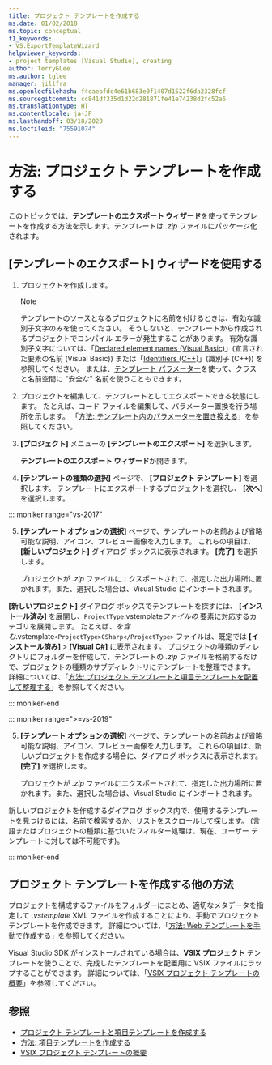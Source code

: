 ```yaml
---
title: プロジェクト テンプレートを作成する
ms.date: 01/02/2018
ms.topic: conceptual
f1_keywords:
- VS.ExportTemplateWizard
helpviewer_keywords:
- project templates [Visual Studio], creating
author: TerryGLee
ms.author: tglee
manager: jillfra
ms.openlocfilehash: f4caebfdc4e61b683e0f1407d1522f6da2328fcf
ms.sourcegitcommit: cc841df335d1d22d281871fe41e74238d2fc52a6
ms.translationtype: HT
ms.contentlocale: ja-JP
ms.lasthandoff: 03/18/2020
ms.locfileid: "75591074"
---
```

# <a name="how-to-create-project-templates"></a>方法: プロジェクト テンプレートを作成する

このトピックでは、**テンプレートのエクスポート ウィザード**を使ってテンプレートを作成する方法を示します。テンプレートは *.zip* ファイルにパッケージ化されます。

## <a name="use-the-export-template-wizard"></a>[テンプレートのエクスポート] ウィザードを使用する

1. プロジェクトを作成します。

    > [!NOTE]
    > テンプレートのソースとなるプロジェクトに名前を付けるときは、有効な識別子文字のみを使ってください。 そうしないと、テンプレートから作成されるプロジェクトでコンパイル エラーが発生することがあります。 有効な識別子文字については、「[Declared element names (Visual Basic)](/dotnet/visual-basic/programming-guide/language-features/declared-elements/declared-element-names)」(宣言された要素の名前 (Visual Basic)) または「[Identifiers (C++)](/cpp/cpp/identifiers-cpp)」(識別子 (C++)) を参照してください。 または、[テンプレート パラメーター](../ide/template-parameters.md)を使って、クラスと名前空間に "安全な" 名前を使うこともできます。

2. プロジェクトを編集して、テンプレートとしてエクスポートできる状態にします。 たとえば、コード ファイルを編集して、パラメーター置換を行う場所を示します。 「[方法: テンプレート内のパラメーターを置き換える](../ide/how-to-substitute-parameters-in-a-template.md)」を参照してください。

3. **[プロジェクト]** メニューの **[テンプレートのエクスポート]** を選択します。

   **テンプレートのエクスポート ウィザード**が開きます。

4. **[テンプレートの種類の選択]** ページで、 **[プロジェクト テンプレート]** を選択します。 テンプレートにエクスポートするプロジェクトを選択し、 **[次へ]** を選択します。

::: moniker range="vs-2017"

5. **[テンプレート オプションの選択]** ページで、テンプレートの名前および省略可能な説明、アイコン、プレビュー画像を入力します。 これらの項目は、 **[新しいプロジェクト]** ダイアログ ボックスに表示されます。 **[完了]** を選択します。

   プロジェクトが *.zip* ファイルにエクスポートされて、指定した出力場所に置かれます。また、選択した場合は、Visual Studio にインポートされます。

**[新しいプロジェクト]** ダイアログ ボックスでテンプレートを探すには、 **[インストール済み]** を展開し、`ProjectType`.vstemplate*ファイルの* 要素に対応するカテゴリを展開します。 たとえば、*を含む*.vstemplate`<ProjectType>CSharp</ProjectType>` ファイルは、既定では **[インストール済み]**  >  **[Visual C#]** に表示されます。 プロジェクトの種類のディレクトリにフォルダーを作成して、テンプレートの *.zip* ファイルを格納するだけで、プロジェクトの種類のサブディレクトリにテンプレートを整理できます。 詳細については、「[方法: プロジェクト テンプレートと項目テンプレートを配置して整理する](../ide/how-to-locate-and-organize-project-and-item-templates.md)」を参照してください。

::: moniker-end

::: moniker range=">=vs-2019"

5. **[テンプレート オプションの選択]** ページで、テンプレートの名前および省略可能な説明、アイコン、プレビュー画像を入力します。 これらの項目は、新しいプロジェクトを作成する場合に、ダイアログ ボックスに表示されます。 **[完了]** を選択します。

   プロジェクトが *.zip* ファイルにエクスポートされて、指定した出力場所に置かれます。また、選択した場合は、Visual Studio にインポートされます。

新しいプロジェクトを作成するダイアログ ボックス内で、使用するテンプレートを見つけるには、名前で検索するか、リストをスクロールして探します。 (言語またはプロジェクトの種類に基づいたフィルター処理は、現在、ユーザー テンプレートに対しては不可能です)。

::: moniker-end

## <a name="other-ways-to-create-project-templates"></a>プロジェクト テンプレートを作成する他の方法

プロジェクトを構成するファイルをフォルダーにまとめ、適切なメタデータを指定して *.vstemplate* XML ファイルを作成することにより、手動でプロジェクト テンプレートを作成できます。 詳細については、「[方法: Web テンプレートを手動で作成する](../ide/how-to-manually-create-web-templates.md)」を参照してください。

Visual Studio SDK がインストールされている場合は、**VSIX プロジェクト** テンプレートを使うことで、完成したテンプレートを配置用に VSIX ファイルにラップすることができます。 詳細については、「[VSIX プロジェクト テンプレートの概要](../extensibility/getting-started-with-the-vsix-project-template.md)」を参照してください。

## <a name="see-also"></a>参照

- [プロジェクト テンプレートと項目テンプレートを作成する](../ide/creating-project-and-item-templates.md)
- [方法: 項目テンプレートを作成する](../ide/how-to-create-item-templates.md)
- [VSIX プロジェクト テンプレートの概要](../extensibility/getting-started-with-the-vsix-project-template.md)
